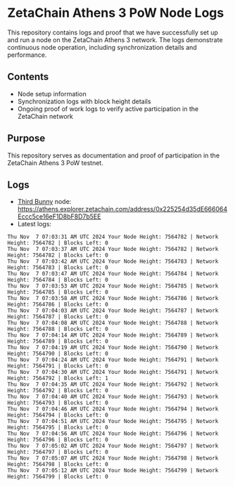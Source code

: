 # ZetaChain Athens 3 PoW Node Logs
This repository contains logs and proof that we have successfully set up and run a node on the ZetaChain Athens 3 network. The logs demonstrate continuous node operation, including synchronization details and performance.

## Contents
- Node setup information
- Synchronization logs with block height details
- Ongoing proof of work logs to verify active participation in the ZetaChain network

## Purpose
This repository serves as documentation and proof of participation in the ZetaChain Athens 3 PoW testnet.

## Logs

- [Third Bunny](https://thirdbunny.xyz/) node: https://athens.explorer.zetachain.com/address/0x225254d35dE666064Eccc5ce16eF1D8bF8D7b5EE
- Latest logs:
```
Thu Nov  7 07:03:31 AM UTC 2024 Your Node Height: 7564782 | Network Height: 7564782 | Blocks Left: 0
Thu Nov  7 07:03:37 AM UTC 2024 Your Node Height: 7564782 | Network Height: 7564782 | Blocks Left: 0
Thu Nov  7 07:03:42 AM UTC 2024 Your Node Height: 7564783 | Network Height: 7564783 | Blocks Left: 0
Thu Nov  7 07:03:47 AM UTC 2024 Your Node Height: 7564784 | Network Height: 7564784 | Blocks Left: 0
Thu Nov  7 07:03:53 AM UTC 2024 Your Node Height: 7564785 | Network Height: 7564785 | Blocks Left: 0
Thu Nov  7 07:03:58 AM UTC 2024 Your Node Height: 7564786 | Network Height: 7564786 | Blocks Left: 0
Thu Nov  7 07:04:03 AM UTC 2024 Your Node Height: 7564787 | Network Height: 7564787 | Blocks Left: 0
Thu Nov  7 07:04:08 AM UTC 2024 Your Node Height: 7564788 | Network Height: 7564788 | Blocks Left: 0
Thu Nov  7 07:04:14 AM UTC 2024 Your Node Height: 7564789 | Network Height: 7564789 | Blocks Left: 0
Thu Nov  7 07:04:19 AM UTC 2024 Your Node Height: 7564790 | Network Height: 7564790 | Blocks Left: 0
Thu Nov  7 07:04:24 AM UTC 2024 Your Node Height: 7564791 | Network Height: 7564791 | Blocks Left: 0
Thu Nov  7 07:04:30 AM UTC 2024 Your Node Height: 7564791 | Network Height: 7564792 | Blocks Left: 1
Thu Nov  7 07:04:35 AM UTC 2024 Your Node Height: 7564792 | Network Height: 7564792 | Blocks Left: 0
Thu Nov  7 07:04:40 AM UTC 2024 Your Node Height: 7564793 | Network Height: 7564793 | Blocks Left: 0
Thu Nov  7 07:04:46 AM UTC 2024 Your Node Height: 7564794 | Network Height: 7564794 | Blocks Left: 0
Thu Nov  7 07:04:51 AM UTC 2024 Your Node Height: 7564795 | Network Height: 7564795 | Blocks Left: 0
Thu Nov  7 07:04:56 AM UTC 2024 Your Node Height: 7564796 | Network Height: 7564796 | Blocks Left: 0
Thu Nov  7 07:05:02 AM UTC 2024 Your Node Height: 7564797 | Network Height: 7564797 | Blocks Left: 0
Thu Nov  7 07:05:07 AM UTC 2024 Your Node Height: 7564798 | Network Height: 7564798 | Blocks Left: 0
Thu Nov  7 07:05:12 AM UTC 2024 Your Node Height: 7564799 | Network Height: 7564799 | Blocks Left: 0
```
